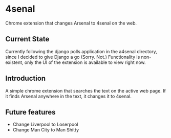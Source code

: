 # 4senal
Chrome extension that changes Arsenal to 4senal on the web.

## Current State
Currently following the django polls application in the a4senal directory, since I decided to give Django a go (Sorry. Not.)
Functionality is non-existent, only the UI of the extension is available to view right now.

## Introduction
A simple chrome extension that searches the text on the active web page. If it finds Arsenal anywhere in the text,
it changes it to 4senal. 

## Future features
- Change Liverpool to Loserpool
- Change Man City to Man Shitty
